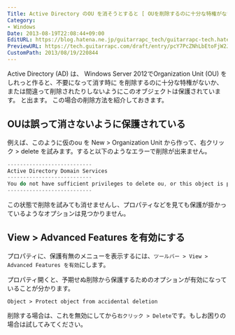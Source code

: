 ```yaml
---
Title: Active Directory のOU を消そうとすると [ OUを削除するのに十分な特権がないか、または間違って削除されたりしないようにこのオブジェクトは保護されています。]と表示される
Category:
- Windows
Date: 2013-08-19T22:08:44+09:00
EditURL: https://blog.hatena.ne.jp/guitarrapc_tech/guitarrapc-tech.hatenablog.com/atom/entry/6802418398340960039
PreviewURL: https://tech.guitarrapc.com/draft/entry/pcY7PcZNhLbEtoFjW2JmdKVRweg
CustomPath: 2013/08/19/220844
---
```


<!--
Date: 2013-08-19T22:08:44+09:00
URL: https://tech.guitarrapc.com/entry/2013/08/19/220844
-->

Active Directory (AD) は、 Windows Server 2012でOrganization Unit (OU) をしれっと作ると、不要になって消す時に
を削除するのに十分な特権がないか、または間違って削除されたりしないようにこのオブジェクトは保護されています。
と出ます。 この場合の削除方法を紹介しておきます。

## OUは誤って消さないように保護されている

例えば、このように仮のou を New > Organization Unit から作って、右クリック > delete を試みます。すると以下のようなエラーで削除が出来ません。

```ps1
---------------------------
Active Directory Domain Services
---------------------------
You do not have sufficient privileges to delete ou, or this object is protected from accidental deletion.
---------------------------
```

この状態で削除を試みても消せませんし、プロパティなどを見ても保護が掛かっているようなオプションは見つかりません。

## View > Advanced Features を有効にする
プロパティに、保護有無のメニューを表示するには、`ツールバー > View > Advanced Features を有効`にします。

プロパティ開くと、予期せぬ削除から保護するためのオプションが有効になっていることが分かります。

```
Object > Protect object from accidental deletion
```

削除する場合は、これを無効にしてから`右クリック > Delete`です。もしお困りの場合は試してみてください。
